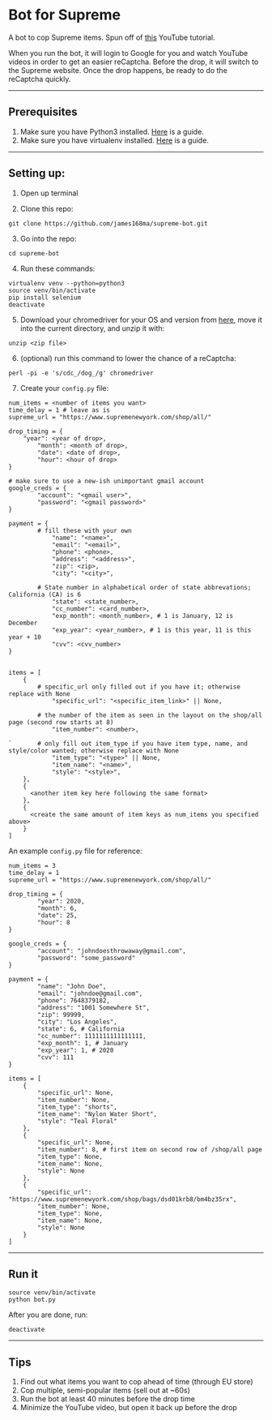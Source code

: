 # Bot for Supreme

A bot to cop Supreme items.
Spun off of [this](https://youtu.be/AGpKm0pdTMM) YouTube tutorial.

When you run the bot, it will login to Google for you and watch YouTube videos in order to get an easier reCaptcha.
Before the drop, it will switch to the Supreme website. Once the drop happens, be ready to do the reCaptcha quickly.

---
## Prerequisites
1. Make sure you have Python3 installed. [Here](https://realpython.com/installing-python/) is a guide.
2. Make sure you have virtualenv installed. [Here](https://virtualenv.pypa.io/en/stable/installation.html) is a guide.

---
## Setting up:

1. Open up terminal

2. Clone this repo: 
```
git clone https://github.com/james168ma/supreme-bot.git
```

3. Go into the repo: 
```
cd supreme-bot
```

4. Run these commands:
```
virtualenv venv --python=python3
source venv/bin/activate
pip install selenium
deactivate
```

5. Download your chromedriver for your OS and version from [here](http://chromedriver.chromium.org/downloads), move it into the current directory, and unzip it with: 
```
unzip <zip file>
```

6. (optional) run this command to lower the chance of a reCaptcha: 
```
perl -pi -e 's/cdc_/dog_/g' chromedriver
```

7. Create your `config.py` file:

```
num_items = <number of items you want>
time_delay = 1 # leave as is
supreme_url = "https://www.supremenewyork.com/shop/all/"

drop_timing = {
	"year": <year of drop>,
        "month": <month of drop>,
        "date": <date of drop>,
        "hour": <hour of drop>
}

# make sure to use a new-ish unimportant gmail account
google_creds = {
        "account": "<gmail user>",
        "password": "<gmail password>"
}

payment = {
	    # fill these with your own
            "name": "<name>",
            "email": "<email>",
            "phone": <phone>,
            "address": "<address>",
            "zip": <zip>,
            "city": "<city>",
	
	    # State number in alphabetical order of state abbrevations; California (CA) is 6
            "state": <state_number>,
            "cc_number": <card_number>,
            "exp_month": <month_number>, # 1 is January, 12 is December
            "exp_year": <year_number>, # 1 is this year, 11 is this year + 10
            "cvv": <cvv_number>
}


items = [
	{
	    # specific_url only filled out if you have it; otherwise replace with None
            "specific_url": "<specific_item_link>" || None,

	    # the number of the item as seen in the layout on the shop/all page (second row starts at 8) 
            "item_number": <number>,

`	    # only fill out item_type if you have item type, name, and style/color wanted; otherwise replace with None
            "item_type": "<type>" || None,
            "item_name": "<name>",
            "style": "<style>",
	},
	{
	  <another item key here following the same format>
	},
	{
	  <create the same amount of item keys as num_items you specified above>
	}
]
```
An example `config.py` file for reference:
```
num_items = 3
time_delay = 1
supreme_url = "https://www.supremenewyork.com/shop/all/"

drop_timing = { 
        "year": 2020,
        "month": 6,
        "date": 25,
        "hour": 8
}

google_creds = {
        "account": "johndoesthrowaway@gmail.com",
        "password": "some_password"
}

payment = {
        "name": "John Doe",
        "email": "johndoe@gmail.com",
        "phone": 7648379182,
        "address": "1001 Somewhere St",
        "zip": 99999,
        "city": "Los Angeles",
        "state": 6, # California
        "cc_number": 1111111111111111,
        "exp_month": 1, # January
        "exp_year": 1, # 2020
        "cvv": 111
}

items = [
    {
        "specific_url": None,
        "item_number": None,
        "item_type": "shorts",
        "item_name": "Nylon Water Short",
        "style": "Teal Floral"
    },
    {
        "specific_url": None,
        "item_number": 8, # first item on second row of /shop/all page
        "item_type": None,
        "item_name": None,
        "style": None
    },
    {
        "specific_url": "https://www.supremenewyork.com/shop/bags/dsd01krb8/bm4bz35rx",
        "item_number": None,
        "item_type": None,
        "item_name": None,
        "style": None
    }
]
```

---
## Run it
```
source venv/bin/activate
python bot.py
```
After you are done, run:
```
deactivate
```

---
## Tips

1. Find out what items you want to cop ahead of time (through EU store)
2. Cop multiple, semi-popular items (sell out at ~60s)
3. Run the bot at least 40 minutes before the drop time
4. Minimize the YouTube video, but open it back up before the drop
